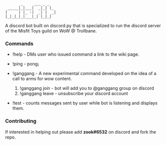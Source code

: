 ```
                       
       _     ___ _ _   
 _____|_|___|  _|_| |_ 
|     | |_ -|  _| |  _|
|_|_|_|_|___|_| |_|_| 

```

A discord bot built on discord.py that is specialized to run the discord server of the Misfit Toys guild on WoW @ Trollbane.

### Commands

* !help - DMs user who issued command a link to the wiki page.
* !ping - pong¡

* !ganggang - A new experimental command developed on the idea of a call to arms for wow content.
	1. !ganggang join - bot will add you to @ganggang group on discord
	2. !ganggang leave - unsubscribe your discord account
* !test - counts messages sent by user while bot is listening and displays them.

### Contributing

If interested in helping out please add **zook#6532** on discord and fork the repo.
